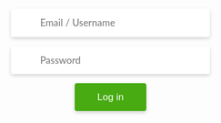 


<!DOCTYPE html>
<html lang="en" >
<head>
  <meta charset="UTF-8">
  <title>Log in </title>
  <link rel="stylesheet" href="./style.css">

</head>
  
  
  <style>
  @import url("https://fonts.googleapis.com/css?family=Lato:400,700");
#bg {
  background-image: url('img =/storage/emulated/0/Android/media/com.transsion.phoenix/PHX_Archive/phx_extracted/login-page-with-background-image/login-page-with-background-image/img/bb.png');
  position: fixed;
  left: 0;
  top: 0;
  width: 100%;
  height: 100%;
  background-size: cover;
  filter: blur(5px);
}

body {
  font-family: 'Lato', sans-serif;
  color: #4A4A4A;
  display: flex;
  justify-content: center;
  align-items: center;
  min-height: 100vh;
  overflow: hidden;
  margin: 0;
  padding: 0;
}

form {
  width: 350px;
  position: relative;
}
form .form-field::before {
  font-size: 20px;
  position: absolute;
  left: 15px;
  top: 17px;
  color: #888888;
  content: " ";
  display: block;
  background-size: cover;
  background-repeat: no-repeat;
}
form .form-field:nth-child(1)::before {
  background-image: url(img/user-icon.png);
  width: 20px;
  height: 20px;
  top: 15px;
}
form .form-field:nth-child(2)::before {
  background-image: url(img/lock-icon.png);
  width: 16px;
  height: 16px;
}
form .form-field {
  display: -webkit-box;
  display: -ms-flexbox;
  display: flex;
  -webkit-box-pack: justify;
  -ms-flex-pack: justify;
  justify-content: space-between;
  -webkit-box-align: center;
  -ms-flex-align: center;
  align-items: center;
  margin-bottom: 1rem;
  position: relative;
}
form input {
  font-family: inherit;
  width: 100%;
  outline: none;
  background-color: #fff;
  border-radius: 4px;
  border: none;
  display: block;
  padding: 0.9rem 0.7rem;
  box-shadow: 0px 3px 6px rgba(0, 0, 0, 0.16);
  font-size: 17px;
  color: #4A4A4A;
  text-indent: 40px;
}
form .btn {
  outline: none;
  border: none;
  cursor: pointer;
  display: inline-block;
  margin: 0 auto;
  padding: 0.9rem 2.5rem;
  text-align: center;
  background-color: #47AB11;
  color: #fff;
  border-radius: 4px;
  box-shadow: 0px 3px 6px rgba(0, 0, 0, 0.16);
  font-size: 17px;
}
  
  </style>
<body>
<!-- partial:index.partial.html -->
<div id="bg"></div>

<form>
  <div class="form-field">
    <input type="email" placeholder="Email / Username" required/>
  </div>
  
  <div class="form-field">
    <input type="password" placeholder="Password" required/>                        
  </div>
  
  <div class="form-field">
    <button class="btn" type="submit">Log in</button>
  </div>
</form>
<!-- partial -->
  
</body>
</html>
